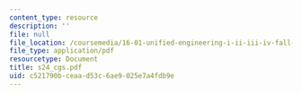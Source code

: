 ```yaml
---
content_type: resource
description: ''
file: null
file_location: /coursemedia/16-01-unified-engineering-i-ii-iii-iv-fall-2005-spring-2006/c521790bceaad53c6ae9025e7a4fdb9e_s24_cgs.pdf
file_type: application/pdf
resourcetype: Document
title: s24_cgs.pdf
uid: c521790b-ceaa-d53c-6ae9-025e7a4fdb9e
---
```

